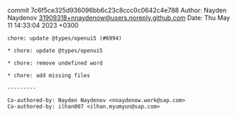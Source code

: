 commit 7c6f5ce325d936096bb6c23c8ccc0c0642c4e788
Author: Nayden Naydenov <31909318+nnaydenow@users.noreply.github.com>
Date:   Thu May 11 14:33:04 2023 +0300

    chore: update @types/openui5 (#6994)
    
    * chore: update @types/openui5
    
    * chore: remove undefined word
    
    * chore: add missing files
    
    ---------
    
    Co-authored-by: Nayden Naydenov <nnaydenow.work@sap.com>
    Co-authored-by: ilhan007 <ilhan.myumyun@sap.com>
